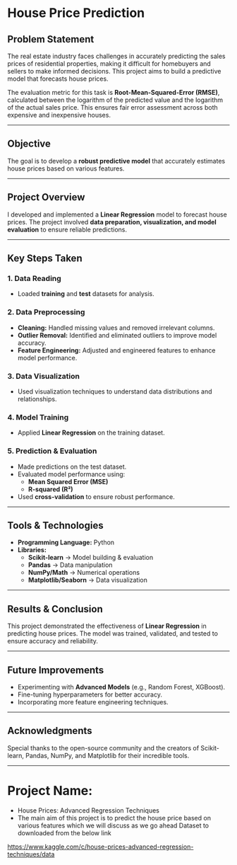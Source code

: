 # House Price Prediction 

## Problem Statement
The real estate industry faces challenges in accurately predicting the sales prices of residential properties, making it difficult for homebuyers and sellers to make informed decisions. This project aims to build a predictive model that forecasts house prices. 

The evaluation metric for this task is **Root-Mean-Squared-Error (RMSE)**, calculated between the logarithm of the predicted value and the logarithm of the actual sales price. This ensures fair error assessment across both expensive and inexpensive houses.

---

## Objective 
The goal is to develop a **robust predictive model** that accurately estimates house prices based on various features.

---

## Project Overview 
I developed and implemented a **Linear Regression** model to forecast house prices. The project involved **data preparation, visualization, and model evaluation** to ensure reliable predictions.

---

## Key Steps Taken 

### 1. Data Reading 
- Loaded **training** and **test** datasets for analysis.

### 2. Data Preprocessing 
- **Cleaning:** Handled missing values and removed irrelevant columns.
- **Outlier Removal:** Identified and eliminated outliers to improve model accuracy.
- **Feature Engineering:** Adjusted and engineered features to enhance model performance.

### 3. Data Visualization 
- Used visualization techniques to understand data distributions and relationships.

### 4. Model Training 
- Applied **Linear Regression** on the training dataset.

### 5. Prediction & Evaluation 
- Made predictions on the test dataset.
- Evaluated model performance using:
  - **Mean Squared Error (MSE)**
  - **R-squared (R²)**
- Used **cross-validation** to ensure robust performance.

---

## Tools & Technologies 
- **Programming Language:** Python  
- **Libraries:**  
  - **Scikit-learn** → Model building & evaluation  
  - **Pandas** → Data manipulation  
  - **NumPy/Math** → Numerical operations  
  - **Matplotlib/Seaborn** → Data visualization  

---

## Results & Conclusion
This project demonstrated the effectiveness of **Linear Regression** in predicting house prices. The model was trained, validated, and tested to ensure accuracy and reliability.  

---

## Future Improvements 
- Experimenting with **Advanced Models** (e.g., Random Forest, XGBoost).
- Fine-tuning hyperparameters for better accuracy.
- Incorporating more feature engineering techniques.

---

## Acknowledgments 
Special thanks to the open-source community and the creators of Scikit-learn, Pandas, NumPy, and Matplotlib for their incredible tools.

---

# Project Name: 

- House Prices: Advanced Regression Techniques
- The main aim of this project is to predict the house price based on various features which we will discuss as we go ahead
Dataset to downloaded from the below link

https://www.kaggle.com/c/house-prices-advanced-regression-techniques/data
